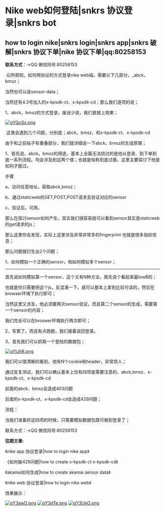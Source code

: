 # Nike web如何登陆|snkrs 协议登录|snkrs bot

## how to login nike|snkrs login|snkrs app|snkrs 破解|snkrs 协议下单|nike 协议下单|qq:80258153



**联系方式**：->QQ 微信同号:80258153



​        众所周知，如何用协议的方式登录nike web端，需要以下几部分，_abck，bmsz；

当然也可以说sensor-data；

当然还有4.3号加入的x-kpsdk-ct、x-kpsdk-cd；那么我们逐项的说；

1、abck，bmsz的方式登录，废话少说，我们直接上效果；

[![gYQoSx.png](https://z3.ax1x.com/2021/05/09/gYQoSx.png)](https://imgtu.com/i/gYQoSx)

​	这里会遇到几个问题，分别是；abck，bmsz，和x-kpsdk-ct、x-kpsdk-cd

由于和之前帖子有重叠部分，我们就详细说一下abck，bmsz的生成原理；

1、首先说，abck，bmsz的用途，基本上全篇无法绕过的是他从登录、到下单到底一系列流程。均会涉及到这两个值；也就是俗称到底过盾，这里主要探讨下他是如何才能过。

步骤

a、访问任意地址，获取abck,bmsz；

b、通过staticweb的GET,POST,POST请求去验证对应的sensor

c、验证后，可用。



那么在探讨sensor如何产生，其实我们很容易就可以看到sensor其实是staticweb的get请求的js；

那么这里你会发现，实际上这里涉及非常非常多的fingerprint 也就是很多指纹信息；

那么问题就衍生出2个问题；

1、如何模拟一个正确的sensor，和如何模拟多个sensor；

-----

首先说如何模拟第一个sensor，这个又有N种方法，我先说个看起来最lowB的；

也就是你只需要把这个js，反混淆一下。就可以基本上拿到比较可读的，然后在browser环境下执行即可；

当然这里又涉及，他必须要两次sensor验证，而且第二个sensor的生成，需要第一个sensor的内容；

我们完全可以在broswer环境执行两次即可；

2、写累了。而且有点跑题，我们接着说回登录。

3、首先我们可以抓取一个登陆的数据包；

[![gYlJhR.png](https://z3.ax1x.com/2021/05/09/gYlJhR.png)](https://imgtu.com/i/gYlJhR)



我们可以很清晰的看到，他有N个cookie和header，非常烦人；

通过反复测试，我们可以确认基本上仅有四项是需要注意的，abck,bmsz、x-kpsdk-ct、x-kpsdk-cd

前面的abck、bmsz会造成403问题

后面的x-kpsdk-ct、x-kpsdk-cd会造成429问题；



流程：

当我们准备好这四项的时候，只需要模拟数据包既可做到登录了；



联系方式：->QQ 微信同号:80258153



**往期文章:**

《nike app 协议登录|how to login nike app》

《如何破429问题|how to create x-kpsdk-ct x-kpsdk-cd》

《akamai如何生成|how to create akamai sensor data》

《nike web 协议登录|how to login nike web》



效果展示：

[![gY3awD.png](https://z3.ax1x.com/2021/05/09/gY3awD.png)](https://imgtu.com/i/gY3awD)
[![gY3dTe.png](https://z3.ax1x.com/2021/05/09/gY3dTe.png)](https://imgtu.com/i/gY3dTe)
[![gY3UeO.png](https://z3.ax1x.com/2021/05/09/gY3UeO.png)](https://imgtu.com/i/gY3UeO)






